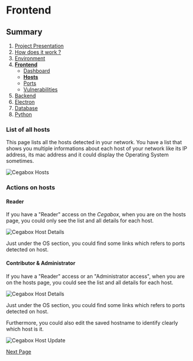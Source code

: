 # Frontend

## Summary

1. [Project Presentation](project.html)
2. [How does it work ?](working.html)
3. [Environment](env.html)
4. [**Frontend**](front.html)
   * [Dashboard](front.html)
   * [**Hosts**](hosts.html)
   * [Ports](ports.html)
   * [Vulnerabilities](vulnerabilities.html)
5. [Backend](back.html)
6. [Electron](electron.html)
7. [Database](database.html)
8. [Python](python.html)

### List of all hosts

This page lists all the hosts detected in your network. You have a list that shows you multiple informations about each host of your network like its IP address, its mac address and it could display the Operating System sometimes.

![Cegabox Hosts](https://cebago.github.io/Cegabox/img/cegabox-hosts.png)

### Actions on hosts

#### Reader

If you have a "Reader" access on the *Cegabox*, when you are on the hosts page, you could only see the list and all details for each host.

![Cegabox Host Details](https://cebago.github.io/Cegabox/img/cegabox-host-details.png)

Just under the OS section, you could find some links which refers to ports detected on host.

#### Contributor & Administrator

If you have a "Reader" access or an "Administrator access", when you are on the hosts page, you could see the list and all details for each host.

![Cegabox Host Details](https://cebago.github.io/Cegabox/img/cegabox-host-details.png)

Just under the OS section, you could find some links which refers to ports detected on host.

Furthermore, you could also edit the saved hostname to identify clearly which host is it.

![Cegabox Host Update](https://cebago.github.io/Cegabox/img/cegabox-host-update.png)

[Next Page](ports.html)

